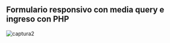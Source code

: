 ## Formulario responsivo con media query e ingreso con PHP
![captura2](https://user-images.githubusercontent.com/21319653/47606771-d8a57a00-d9ed-11e8-87dd-221ae839754c.png)
